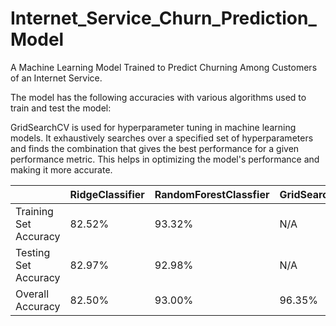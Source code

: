 # Internet_Service_Churn_Prediction_Model
A Machine Learning Model Trained to Predict Churning Among Customers of an Internet Service.

The model has the following accuracies with various algorithms used to train and test the model:

GridSearchCV is used for hyperparameter tuning in machine learning models. It exhaustively searches over a specified set of hyperparameters and finds the combination that gives the best performance for a given performance metric. This helps in optimizing the model's performance and making it more accurate.


|                       |RidgeClassifier  |RandomForestClassfier |GridSearchCV |     
|-----------------------|-----------------|----------------------|-------------|
| Training Set Accuracy |     82.52%      |        93.32%        |     N/A     |
| Testing Set Accuracy  |     82.97%      |        92.98%        |     N/A     |
| Overall Accuracy      |     82.50%      |        93.00%        |     96.35%  |
